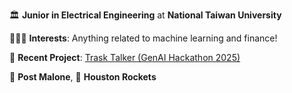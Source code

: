 <table style="border:none">
<!-- <tr>
  <td style="vertical-align: center">
    <img src="https://i.giphy.com/media/v1.Y2lkPTc5MGI3NjExeGRtNmIxYzZxajZ1cjdsNzIwZXBpM2NvOHNydGFtYjNvc2w0aHVrZCZlcD12MV9pbnRlcm5hbF9naWZfYnlfaWQmY3Q9Zw/3o6Zt7FuPXtC9xb3m8/giphy.gif" alt="hello!" ></img>
  </td>
  <td> -->


🏛️ **Junior in Electrical Engineering** at **National Taiwan University**

👨🏻‍💻 **Interests**: Anything related to machine learning and finance!

🔬 **Recent Project**: [Trask Talker (GenAI Hackathon 2025)](https://github.com/Vincent-Tiono/Trash-Talker.git)

🎸 **Post Malone**, 🏀 **Houston Rockets**
  </td>
</tr>
</table>
